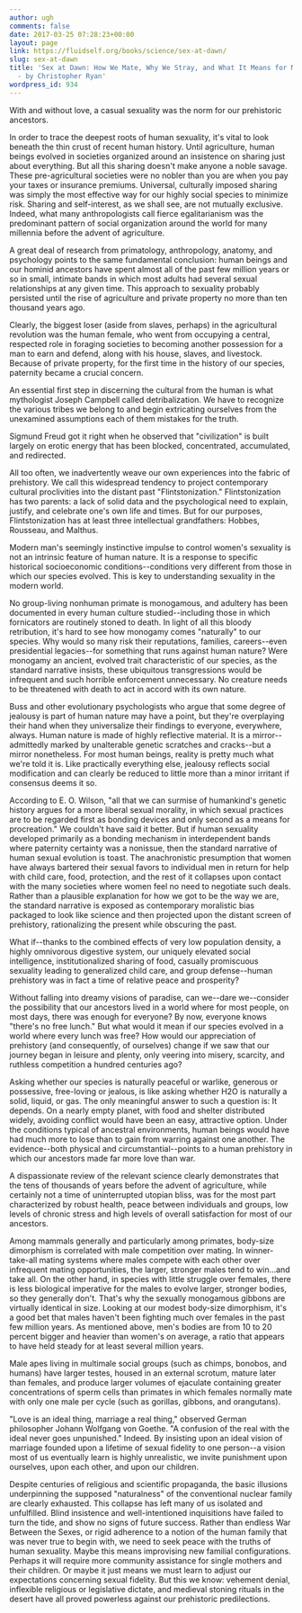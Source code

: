 ```yaml
---
author: ugh
comments: false
date: 2017-03-25 07:28:23+00:00
layout: page
link: https://fluidself.org/books/science/sex-at-dawn/
slug: sex-at-dawn
title: 'Sex at Dawn: How We Mate, Why We Stray, and What It Means for Modern Relationships
  - by Christopher Ryan'
wordpress_id: 934
---
```


With and without love, a casual sexuality was the norm for our prehistoric ancestors.
 
In order to trace the deepest roots of human sexuality, it's vital to look beneath the thin crust of recent human history. Until agriculture, human beings evolved in societies organized around an insistence on sharing just about everything. But all this sharing doesn't make anyone a noble savage. These pre-agricultural societies were no nobler than you are when you pay your taxes or insurance premiums. Universal, culturally imposed sharing was simply the most effective way for our highly social species to minimize risk. Sharing and self-interest, as we shall see, are not mutually exclusive. Indeed, what many anthropologists call fierce egalitarianism was the predominant pattern of social organization around the world for many millennia before the advent of agriculture.
 
A great deal of research from primatology, anthropology, anatomy, and psychology points to the same fundamental conclusion: human beings and our hominid ancestors have spent almost all of the past few million years or so in small, intimate bands in which most adults had several sexual relationships at any given time. This approach to sexuality probably persisted until the rise of agriculture and private property no more than ten thousand years ago.
 
Clearly, the biggest loser (aside from slaves, perhaps) in the agricultural revolution was the human female, who went from occupying a central, respected role in foraging societies to becoming another possession for a man to earn and defend, along with his house, slaves, and livestock. Because of private property, for the first time in the history of our species, paternity became a crucial concern.
 
An essential first step in discerning the cultural from the human is what mythologist Joseph Campbell called detribalization. We have to recognize the various tribes we belong to and begin extricating ourselves from the unexamined assumptions each of them mistakes for the truth.
 
Sigmund Freud got it right when he observed that "civilization" is built largely on erotic energy that has been blocked, concentrated, accumulated, and redirected.
 
All too often, we inadvertently weave our own experiences into the fabric of prehistory. We call this widespread tendency to project contemporary cultural proclivities into the distant past "Flintstonization." Flintstonization has two parents: a lack of solid data and the psychological need to explain, justify, and celebrate one's own life and times. But for our purposes, Flintstonization has at least three intellectual grandfathers: Hobbes, Rousseau, and Malthus.
 
Modern man's seemingly instinctive impulse to control women's sexuality is not an intrinsic feature of human nature. It is a response to specific historical socioeconomic conditions--conditions very different from those in which our species evolved. This is key to understanding sexuality in the modern world.
 
No group-living nonhuman primate is monogamous, and adultery has been documented in every human culture studied--including those in which fornicators are routinely stoned to death. In light of all this bloody retribution, it's hard to see how monogamy comes "naturally" to our species. Why would so many risk their reputations, families, careers--even presidential legacies--for something that runs against human nature? Were monogamy an ancient, evolved trait characteristic of our species, as the standard narrative insists, these ubiquitous transgressions would be infrequent and such horrible enforcement unnecessary. No creature needs to be threatened with death to act in accord with its own nature.
 
Buss and other evolutionary psychologists who argue that some degree of jealousy is part of human nature may have a point, but they're overplaying their hand when they universalize their findings to everyone, everywhere, always. Human nature is made of highly reflective material. It is a mirror--admittedly marked by unalterable genetic scratches and cracks--but a mirror nonetheless. For most human beings, reality is pretty much what we're told it is. Like practically everything else, jealousy reflects social modification and can clearly be reduced to little more than a minor irritant if consensus deems it so.
 
According to E. O. Wilson, "all that we can surmise of humankind's genetic history argues for a more liberal sexual morality, in which sexual practices are to be regarded first as bonding devices and only second as a means for procreation." We couldn't have said it better. But if human sexuality developed primarily as a bonding mechanism in interdependent bands where paternity certainty was a nonissue, then the standard narrative of human sexual evolution is toast. The anachronistic presumption that women have always bartered their sexual favors to individual men in return for help with child care, food, protection, and the rest of it collapses upon contact with the many societies where women feel no need to negotiate such deals. Rather than a plausible explanation for how we got to be the way we are, the standard narrative is exposed as contemporary moralistic bias packaged to look like science and then projected upon the distant screen of prehistory, rationalizing the present while obscuring the past.
 
What if--thanks to the combined effects of very low population density, a highly omnivorous digestive system, our uniquely elevated social intelligence, institutionalized sharing of food, casually promiscuous sexuality leading to generalized child care, and group defense--human prehistory was in fact a time of relative peace and prosperity?
 
Without falling into dreamy visions of paradise, can we--dare we--consider the possibility that our ancestors lived in a world where for most people, on most days, there was enough for everyone? By now, everyone knows "there's no free lunch." But what would it mean if our species evolved in a world where every lunch was free? How would our appreciation of prehistory (and consequently, of ourselves) change if we saw that our journey began in leisure and plenty, only veering into misery, scarcity, and ruthless competition a hundred centuries ago?
 
Asking whether our species is naturally peaceful or warlike, generous or possessive, free-loving or jealous, is like asking whether H2O is naturally a solid, liquid, or gas. The only meaningful answer to such a question is: It depends. On a nearly empty planet, with food and shelter distributed widely, avoiding conflict would have been an easy, attractive option. Under the conditions typical of ancestral environments, human beings would have had much more to lose than to gain from warring against one another. The evidence--both physical and circumstantial--points to a human prehistory in which our ancestors made far more love than war.
 
A dispassionate review of the relevant science clearly demonstrates that the tens of thousands of years before the advent of agriculture, while certainly not a time of uninterrupted utopian bliss, was for the most part characterized by robust health, peace between individuals and groups, low levels of chronic stress and high levels of overall satisfaction for most of our ancestors.
 
Among mammals generally and particularly among primates, body-size dimorphism is correlated with male competition over mating. In winner-take-all mating systems where males compete with each other over infrequent mating opportunities, the larger, stronger males tend to win…and take all. On the other hand, in species with little struggle over females, there is less biological imperative for the males to evolve larger, stronger bodies, so they generally don't. That's why the sexually monogamous gibbons are virtually identical in size. Looking at our modest body-size dimorphism, it's a good bet that males haven't been fighting much over females in the past few million years. As mentioned above, men's bodies are from 10 to 20 percent bigger and heavier than women's on average, a ratio that appears to have held steady for at least several million years.
 
Male apes living in multimale social groups (such as chimps, bonobos, and humans) have larger testes, housed in an external scrotum, mature later than females, and produce larger volumes of ejaculate containing greater concentrations of sperm cells than primates in which females normally mate with only one male per cycle (such as gorillas, gibbons, and orangutans).
 
"Love is an ideal thing, marriage a real thing," observed German philosopher Johann Wolfgang von Goethe. "A confusion of the real with the ideal never goes unpunished." Indeed. By insisting upon an ideal vision of marriage founded upon a lifetime of sexual fidelity to one person--a vision most of us eventually learn is highly unrealistic, we invite punishment upon ourselves, upon each other, and upon our children.
 
Despite centuries of religious and scientific propaganda, the basic illusions underpinning the supposed "naturalness" of the conventional nuclear family are clearly exhausted. This collapse has left many of us isolated and unfulfilled. Blind insistence and well-intentioned inquisitions have failed to turn the tide, and show no signs of future success. Rather than endless War Between the Sexes, or rigid adherence to a notion of the human family that was never true to begin with, we need to seek peace with the truths of human sexuality. Maybe this means improvising new familial configurations. Perhaps it will require more community assistance for single mothers and their children. Or maybe it just means we must learn to adjust our expectations concerning sexual fidelity. But this we know: vehement denial, inflexible religious or legislative dictate, and medieval stoning rituals in the desert have all proved powerless against our prehistoric predilections.
